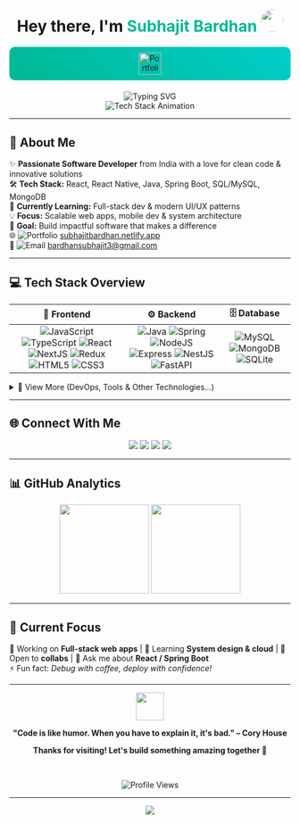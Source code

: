 <!-- ⭐ Compact & Stylish README by Subhajit Bardhan -->
<div align="center">
  <h1>
    Hey there, I'm <span style="color:#00b894;">Subhajit Bardhan</span>
    <img src="https://media.giphy.com/media/hvRJCLFzcasrR4ia7z/giphy.gif" width="40" style="border-radius:50%;" />
  </h1>
  
  <!-- Eye-catching Portfolio Link -->
  <div style="background: linear-gradient(45deg, #00b894, #00cec9); padding: 10px; border-radius: 10px; margin: 20px 0;">
    <a href="https://subhajitbardhan.netlify.app/" target="_blank">
      <img src="https://img.shields.io/badge/🌐_Live_Portfolio-FF5722?style=for-the-badge&logo=safari&logoColor=white&labelColor=000" alt="Portfolio" height="40"/>
    </a>
  </div>
  
  <img src="https://readme-typing-svg.demolab.com?font=Fira+Code&weight=500&size=24&pause=1000&color=00B894&center=true&vCenter=true&width=550&lines=Full+Stack+Software+Developer;React+%7C+Spring+Boot+%7C+Java;Frontend+%26+Backend+Expert;Always+Learning+%26+Building;Open+Source+Contributor" alt="Typing SVG" />
  
  <br/>
  
  <img src="https://skillicons.dev/icons?i=react,nodejs,spring,mongodb,java,javascript,typescript,html,css,mysql,git,github&theme=dark&perline=6" alt="Tech Stack Animation" />
</div>

---

## 🚀 About Me

✨ **Passionate Software Developer** from India with a love for clean code & innovative solutions  
🛠 **Tech Stack:** React, React Native, Java, Spring Boot, SQL/MySQL, MongoDB  
🌱 **Currently Learning:** Full-stack dev & modern UI/UX patterns  
💡 **Focus:** Scalable web apps, mobile dev & system architecture  
🎯 **Goal:** Build impactful software that makes a difference  
🌐 ![Portfolio](https://img.shields.io/badge/Portfolio-FF5722?style=flat-square&logo=safari&logoColor=white) [subhajitbardhan.netlify.app](https://subhajitbardhan.netlify.app/)  
📧 ![Email](https://img.shields.io/badge/Email-D14836?style=flat-square&logo=gmail&logoColor=white) [bardhansubhajit3@gmail.com](mailto:bardhansubhajit3@gmail.com)

---

## 💻 Tech Stack Overview

<div align="center">

| 🎨 Frontend | ⚙️ Backend | 🗄️ Database |
| :-: | :-: | :-: |
| ![JavaScript](https://img.shields.io/badge/javascript-%23323330?style=for-the-badge&logo=javascript&logoColor=%23F7DF1E) ![TypeScript](https://img.shields.io/badge/typescript-%23007ACC?style=for-the-badge&logo=typescript&logoColor=white) ![React](https://img.shields.io/badge/react-%2320232a?style=for-the-badge&logo=react&logoColor=%2361DAFB) ![NextJS](https://img.shields.io/badge/next-black?style=for-the-badge&logo=next.js&logoColor=white) ![Redux](https://img.shields.io/badge/redux-%23593d88?style=for-the-badge&logo=redux&logoColor=white) ![HTML5](https://img.shields.io/badge/html5-%23E34F26?style=for-the-badge&logo=html5&logoColor=white) ![CSS3](https://img.shields.io/badge/css3-%231572B6?style=for-the-badge&logo=css3&logoColor=white) | ![Java](https://img.shields.io/badge/java-%23ED8B00?style=for-the-badge&logo=openjdk&logoColor=white) ![Spring](https://img.shields.io/badge/spring-%236DB33F?style=for-the-badge&logo=spring&logoColor=white) ![NodeJS](https://img.shields.io/badge/node.js-6DA55F?style=for-the-badge&logo=node.js&logoColor=white) ![Express](https://img.shields.io/badge/express.js-%23404d59?style=for-the-badge&logo=express&logoColor=%2361DAFB) ![NestJS](https://img.shields.io/badge/nestjs-%23E0234E?style=for-the-badge&logo=nestjs&logoColor=white) ![FastAPI](https://img.shields.io/badge/FastAPI-005571?style=for-the-badge&logo=fastapi) | ![MySQL](https://img.shields.io/badge/mysql-4479A1?style=for-the-badge&logo=mysql&logoColor=white) ![MongoDB](https://img.shields.io/badge/MongoDB-%234ea94b?style=for-the-badge&logo=mongodb&logoColor=white) ![SQLite](https://img.shields.io/badge/sqlite-%2307405e?style=for-the-badge&logo=sqlite&logoColor=white) |

</div>

<details>
<summary>🔧 View More (DevOps, Tools & Other Technologies...)</summary>

### ☁️ Cloud & DevOps
![Netlify](https://img.shields.io/badge/netlify-%23000000?style=for-the-badge&logo=netlify&logoColor=#00C7B7) ![Heroku](https://img.shields.io/badge/heroku-%23430098?style=for-the-badge&logo=heroku&logoColor=white) ![Render](https://img.shields.io/badge/Render-%46E3B7?style=for-the-badge&logo=render&logoColor=white) ![Firebase](https://img.shields.io/badge/firebase-%23039BE5?style=for-the-badge&logo=firebase)

### 🛠 Other Languages & Tools
![C](https://img.shields.io/badge/c-%2300599C?style=for-the-badge&logo=c&logoColor=white) ![Kotlin](https://img.shields.io/badge/kotlin-%237F52FF?style=for-the-badge&logo=kotlin&logoColor=white) ![Dart](https://img.shields.io/badge/dart-%230175C2?style=for-the-badge&logo=dart&logoColor=white) ![Flutter](https://img.shields.io/badge/Flutter-%2302569B?style=for-the-badge&logo=Flutter&logoColor=white)

</details>

---

## 🌐 Connect With Me

<p align="center">
  <a href="https://linkedin.com/in/subhajitbardhan"><img src="https://img.shields.io/badge/LinkedIn-0077B5?style=for-the-badge&logo=linkedin&logoColor=white"></a>
  <a href="mailto:bardhansubhajit3@gmail.com"><img src="https://img.shields.io/badge/📧_Email-D14836?style=for-the-badge&logo=gmail&logoColor=white"></a>
  <a href="https://subhajitbardhan.netlify.app/"><img src="https://img.shields.io/badge/🌐_Portfolio-FF5722?style=for-the-badge&logo=safari&logoColor=white"></a>
  <a href="https://github.com/SubhajitBardhanPc"><img src="https://img.shields.io/badge/GitHub-100000?style=for-the-badge&logo=github&logoColor=white"></a>
</p>

---

## 📊 GitHub Analytics

<p align="center">
  <img height="160" src="https://github-readme-stats.vercel.app/api?username=SubhajitBardhanPc&show_icons=true&theme=tokyonight&include_all_commits=true&count_private=true&hide_border=true&bg_color=0d1117&title_color=FFD700&text_color=c9d1d9&icon_color=FFD700"/>
  <img height="160" src="https://github-readme-stats.vercel.app/api/top-langs/?username=SubhajitBardhanPc&layout=compact&langs_count=8&theme=tokyonight&hide_border=true&bg_color=0d1117&title_color=FFD700&text_color=c9d1d9"/>
</p>

---

## 🎯 Current Focus

🔭 Working on **Full-stack web apps** | 🌱 Learning **System design & cloud** | 👯 Open to **collabs** | 💬 Ask me about **React / Spring Boot**  
⚡ Fun fact: *Debug with coffee, deploy with confidence!*

---

<div align="center">
  <img src="https://media.giphy.com/media/LnQjpWaON8nhr21vNW/giphy.gif" width="50">
  
  **"Code is like humor. When you have to explain it, it's bad." – Cory House**
  
  **Thanks for visiting! Let's build something amazing together 🚀**
  
  <br/>
  
  ![Profile Views](https://visitcount.itsvg.in/api?id=SubhajitBardhanPc&icon=2&color=0)
</div>

---

<div align="center">
  <img src="https://capsule-render.vercel.app/api?type=waving&color=gradient&height=100&section=footer"/>
</div>
